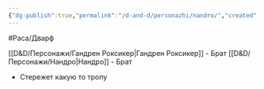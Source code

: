 ```yaml
---
{"dg-publish":true,"permalink":"/d-and-d/personazhi/nandro/","created":"2024-02-19T19:15:28.991+03:00","updated":"2023-12-26T14:52:49.727+03:00"}
---
```


#Раса/Дварф

[[D&D/Персонажи/Гандрен Роксикер\|Гандрен Роксикер]] - Брат
[[D&D/Персонажи/Нандро\|Нандро]] - Брат

* Стережет какую то тропу